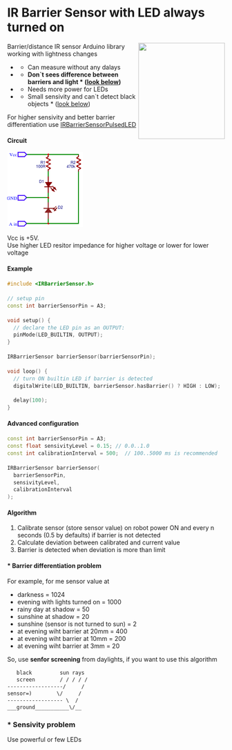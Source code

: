# IR Barrier Sensor with LED always turned on
<img src="http://python.rk.edu.pl/site_media/resources/python.rk.edu.pl/images/pymcu_led_photodiode.jpg" align="right" width="200" height="223"/>

Barrier/distance IR sensor Arduino library  working with lightness changes

* + Can measure without any dalays<br/>
* - **Don`t sees difference between barriers and light * ([look below](#-barrier-differentiation-problem))**<br/>
* - Needs more power for LEDs<br/>
* - Small sensivity and can`t detect black objects * ([look below](#-sensivity-problem))<br/>

For higher sensivity and better barrier differentiation use <a href="https://github.com/el-fuego/IRBarrierSensorPulsedLED">IRBarrierSensorPulsedLED</a>

#### Circuit 
<img src="circuit.png" />

Vcc is +5V. <br/>
Use higher LED resitor impedance for higher voltage or lower for lower voltage

#### Example
```cpp
#include <IRBarrierSensor.h>

// setup pin
const int barrierSensorPin = A3;

void setup() {
  // declare the LED pin as an OUTPUT:
  pinMode(LED_BUILTIN, OUTPUT);
}

IRBarrierSensor barrierSensor(barrierSensorPin);

void loop() {
  // turn ON builtin LED if barrier is detected
  digitalWrite(LED_BUILTIN, barrierSensor.hasBarrier() ? HIGH : LOW);
  
  delay(100);
}
```

#### Advanced configuration
```cpp
const int barrierSensorPin = A3;
const float sensivityLevel = 0.15; // 0.0..1.0
const int calibrationInterval = 500;  // 100..5000 ms is recommended

IRBarrierSensor barrierSensor(
  barrierSensorPin,
  sensivityLevel,
  calibrationInterval
);
```

#### Algorithm
1. Calibrate sensor (store sensor value) on robot power ON and every n seconds (0.5 by defaults) if barrier is not detected
2. Calculate deviation between calibrated and current value
3. Barrier is detected when deviation is more than limit

#### * Barrier differentiation problem
For example, for me sensor value at 
* darkness = 1024
* evening with lights turned on = 1000
* rainy day at shadow = 50
* sunshine at shadow = 20
* sunshine (sensor is not turned to sun) = 2
* at evening wiht barrier at 20mm = 400
* at evening wiht barrier at 10mm = 200
* at evening wiht barrier at 3mm = 20

So, use **senfor screening** from daylights, if you want to use this algorithm

```
   black         sun rays
   screen        / / / / /
------------------/     /
sensor=)        \/     /
------------------ \  /
___ground___________\/__
```

### * Sensivity problem
Use powerful or few LEDs
